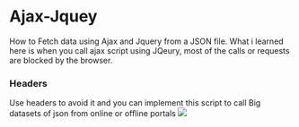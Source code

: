 # Ajax-Jquey
How to Fetch data using Ajax and Jquery from a JSON file. What i learned here is when you call ajax script using JQeury, most of the calls or requests are blocked by the browser.
<h3>Headers</h3>
Use headers to avoid it and you can implement this script to call Big datasets of json from online or offline portals
<img src='http://www.gititsolution.com/wp-content/uploads/2016/04/ajaxjqueryextjs.png'/>
